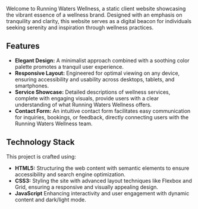 Welcome to Running Waters Wellness, a static client website showcasing the vibrant essence of a wellness brand. Designed with an emphasis on tranquility and clarity, this website serves as a digital beacon for individuals seeking serenity and inspiration through wellness practices.

## Features

- **Elegant Design:** A minimalist approach combined with a soothing color palette promotes a tranquil user experience.
- **Responsive Layout:** Engineered for optimal viewing on any device, ensuring accessibility and usability across desktops, tablets, and smartphones.
- **Service Showcase:** Detailed descriptions of wellness services, complete with engaging visuals, provide users with a clear understanding of what Running Waters Wellness offers.
- **Contact Form:** An intuitive contact form facilitates easy communication for inquiries, bookings, or feedback, directly connecting users with the Running Waters Wellness team.

## Technology Stack

This project is crafted using:

- **HTML5:** Structuring the web content with semantic elements to ensure accessibility and search engine optimization.
- **CSS3:** Styling the site with advanced layout techniques like Flexbox and Grid, ensuring a responsive and visually appealing design.
- **JavaScript** Enhancing interactivity and user engagement with dynamic content and dark/light mode.
